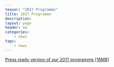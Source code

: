 ```yaml
---
teaser: "2017 Programme"
title: 2017 Programme
description:
layout: page
header: no
categories:
    - news
tags:
    - news
---
```


[Press ready version of our 2017 programme [16MB]](https://duxfordsoapboxderby.co.uk/wp-content/uploads/2017/08/2017-Duxford-Soapbox-Derby-programme-WEB.pdf)
